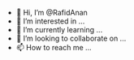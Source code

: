 - 👋 Hi, I’m @RafidAnan
- 👀 I’m interested in ...
- 🌱 I’m currently learning ...
- 💞️ I’m looking to collaborate on ...
- 📫 How to reach me ...

<!---
RafidAnan/RafidAnan is a ✨ special ✨ repository because its `README.md` (this file) appears on your GitHub profile.
You can click the Preview link to take a look at your changes.
--->

